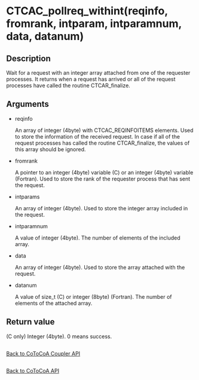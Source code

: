 CTCAC_pollreq_withint(reqinfo, fromrank, intparam, intparamnum, data, datanum)
=====

Description
-----

Wait for a request with an integer array attached from one of the requester processes.
It returns when a request has arrived or all of the request processes have called 
the routine CTCAR_finalize.

Arguments
-----

- reqinfo

  An array of integer (4byte) with CTCAC_REQINFOITEMS elements. 
  Used to store the information of the received request.
  In case if all of the request processes has called the routine CTCAR_finalize,
  the values of this array should be ignored.

- fromrank

  A pointer to an integer (4byte) variable (C) or an integer (4byte) variable (Fortran). 
  Used to store the rank of the requester process that has sent the request.

- intparams

  An array of integer (4byte). 
  Used to store the integer array included in the request.

- intparamnum

  A value of integer (4byte). 
  The number of elements of the included array.

- data

  An array of integer (4byte). 
  Used to store the array attached with the request.

- datanum

  A value of size_t (C) or integer (8byte) (Fortran). 
  The number of elements of the attached array.

Return value
-----

(C only) Integer (4byte). 0 means success.

##

[Back to CoToCoA Coupler API](../API-coupler.md "Back to CoToCoA Coupler API")

##

[Back to CoToCoA API](../API.md "Back to CoToCoA API")
